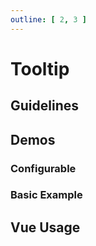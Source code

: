 ```yaml
---
outline: [ 2, 3 ]
---
```


<script setup>
import TooltipConfigurable from '@/../component-demos/tooltip/examples/TooltipConfigurable.vue';
import TooltipBasic from '@/../component-demos/tooltip/examples/TooltipBasic.vue';

const controlsConfig = [
	{
		name: 'position',
		type: 'radio',
		options: [
			'bottom',
			'top',
			'left',
			'right'
		]
	},
	{
		name: 'textContent',
		type: 'text',
		initial: 'Tooltip text'
	}
];

</script>

# Tooltip

## Guidelines

## Demos

### Configurable

<cdx-demo-wrapper :controls-config="controlsConfig">
<template v-slot:demo="{ propValues }">
	<tooltip-configurable v-bind="propValues" />
</template>
</cdx-demo-wrapper>


### Basic Example

<cdx-demo-wrapper>
<template v-slot:demo>
	<tooltip-basic />
</template>

<template v-slot:code>

:::code-group

<<< @/../component-demos/tooltip/examples/TooltipBasic.vue [NPM]

<<< @/../component-demos/tooltip/examples-mw/TooltipBasic.vue [MediaWiki]

:::

</template>

</cdx-demo-wrapper>


## Vue Usage